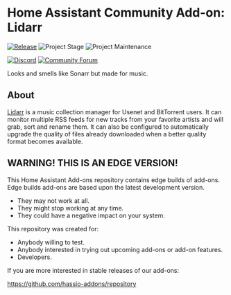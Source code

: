 # Home Assistant Community Add-on: Lidarr

[![Release][release-shield]][release] ![Project Stage][project-stage-shield] ![Project Maintenance][maintenance-shield]

[![Discord][discord-shield]][discord] [![Community Forum][forum-shield]][forum]

Looks and smells like Sonarr but made for music.

## About

[Lidarr] is a music collection manager for Usenet and BitTorrent users. It can
monitor multiple RSS feeds for new tracks from your favorite artists and will
grab, sort and rename them. It can also be configured to automatically upgrade
the quality of files already downloaded when a better quality format becomes
available.

[Lidarr]: https://lidarr.audio/

## WARNING! THIS IS AN EDGE VERSION!

This Home Assistant Add-ons repository contains edge builds of add-ons.
Edge builds add-ons are based upon the latest development version.

- They may not work at all.
- They might stop working at any time.
- They could have a negative impact on your system.

This repository was created for:

- Anybody willing to test.
- Anybody interested in trying out upcoming add-ons or add-on features.
- Developers.

If you are more interested in stable releases of our add-ons:

<https://github.com/hassio-addons/repository>

[discord-shield]: https://img.shields.io/discord/330944238910963714.svg
[discord]: https://discord.gg/c5DvZ4e
[forum-shield]: https://img.shields.io/badge/community-forum-brightgreen.svg
[forum]: https://community.home-assistant.io/t/?u=frenck
[maintenance-shield]: https://img.shields.io/maintenance/yes/2025.svg
[project-stage-shield]: https://img.shields.io/badge/project%20stage-experimental-yellow.svg
[release-shield]: https://img.shields.io/badge/version-48bc4f3-blue.svg
[release]: https://github.com/hassio-addons/addon-lidarr/tree/48bc4f3